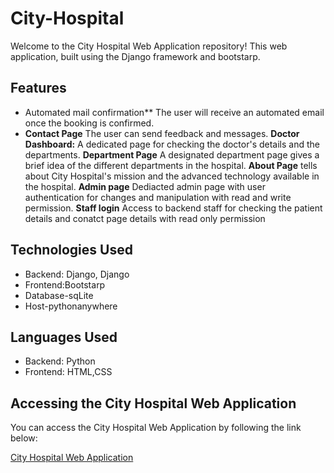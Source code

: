 # City-Hospital 
 Welcome to the City Hospital Web Application repository! This web application, built using the Django framework and bootstarp.

## Features
 - Automated mail confirmation** The user will receive an automated email once the booking is confirmed.
 - **Contact Page** The user can send feedback and messages.
 **Doctor Dashboard:** A dedicated page for checking the doctor's details and the departments.
 **Department Page** A designated department page gives a brief idea of the different departments in the hospital.
 **About Page** tells about City Hospital's mission and the advanced technology available in the hospital.
 **Admin page** Dediacted admin page with user authentication for changes and manipulation with read and write permission.
 **Staff login** Access to backend staff for checking the patient details and  conatct page details with read only permission


 ## Technologies Used
 - Backend: Django, Django
 - Frontend:Bootstarp
 - Database-sqLite
 - Host-pythonanywhere

  ## Languages Used
  - Backend: Python
  - Frontend: HTML,CSS


## Accessing the City Hospital Web Application

You can access the City Hospital Web Application by following the link below:

[City Hospital Web Application](https://sanal2206.pythonanywhere.com/about)



  
  






